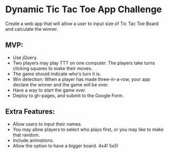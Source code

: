 # Dynamic Tic Tac Toe App Challenge

Create a web app that will allow a user to input size of Tic Tac Toe Board and calculate the winner.

## MVP:
* Use jQuery.
* Two players may play TTT on one computer. The players take turns clicking squares to make their moves.
* The game should indicate who's turn it is.
* Win detection: When a player has made three-in-a-row, your app declare the winner and the game will be over.
* Have a way to start the game over.
* Deploy to gh-pages, and submit to the Google Form.

## Extra Features:
* Allow users to input their names.
* You may allow players to select who plays first, or you may like to make that random.
* Include animations.
* Allow the option to have a bigger board. 4x4! 5x5!
